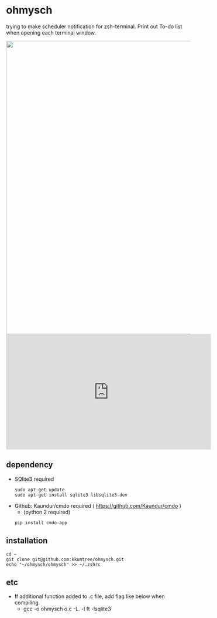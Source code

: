 # ohmysch
trying to make scheduler notification for zsh-terminal. 
Print out To-do list when opening each terminal window.

<div>
<img width="800" src="https://user-images.githubusercontent.com/52643858/81502262-e8f32080-9317-11ea-9981-82965129c8c8.png">
</div>

<iframe width="560" height="315" src="https://www.youtube.com/embed/wlqta98CvGw" frameborder="0" allow="accelerometer; autoplay; encrypted-media; gyroscope; picture-in-picture" allowfullscreen></iframe>

## dependency
- SQlite3 required
	```
	sudo apt-get update 
	sudo apt-get install sqlite3 libsqlite3-dev
	```
- Github: Kaundur/cmdo required ( https://github.com/Kaundur/cmdo )
	- (python 2 required)
	```
	pip install cmdo-app 
	```

## installation

```
cd ~
git clone git@github.com:kkumtree/ohmysch.git
echo "~/ohmysch/ohmysch" >> ~/.zshrc
```

## etc
- If additional function added to .c file, add flag like below when compiling.
	- gcc -o ohmysch o.c -L. -l ft -lsqlite3

